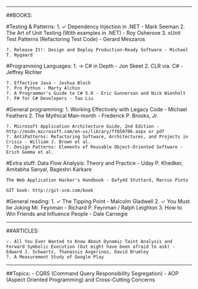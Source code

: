 ____________________________________________________________________________________________________________________
##BOOKS:

#Testing & Patterns:
	1. ✓ Dependency Injection in .NET - Mark Seeman 
	2. The Art of Unit Testing (With examples in .NET) - Roy Osherove
	3. xUnit Test Patterns (Refactoring Test Code) - Gerard Meszaros

	?. Release It!: Design and Deploy Production-Ready Software - Michael T. Nygaard

#Programming Languages:
	1. → C# in Depth - Jon Skeet
	2. CLR via. C# - Jeffrey Richter

	?. Effective Java - Joshua Bloch
	?. Pro Python - Marty Alchin
	?. A Programmer's Guide to C# 5.0 - Eric Gunnerson and Nick Wienholt
	?. F# for C# Developers - Tao Liu

#General programming:
	1. Working Effectively with Legacy Code - Michael Feathers
	2. The Mythical Man-month - Frederick P. Brooks, Jr.

	?. Microsoft Application Architecture Guide, 2nd Edition - http://msdn.microsoft.com/en-us/library/ff650706.aspx or pdf
	?. AntiPatterns: Refactoring Software, Architectures, and Projects in Crisis - William J. Brown et al. 
	?. Design Patterns: Elements of Reusable Object-Oriented Software - Erich Gamma et al.
	
#Extra stuff:
	Data Flow Analysis: Theory and Practice - Uday P. Khedker, Amitabha Sanyal, Bageshri Karkare
	
	The Web Application Hacker's Handbook - Dafydd Stuttard, Marcus Pinto
	
	GIT book: http://git-scm.com/book

#General reading:
	1. ✓ The Tipping Point - Malcolm Gladwell
	2. ✓ You Must be Joking Mr. Feynman - Richard P. Feynman / Ralph Leighton
	3. How to Win Friends and Influence People - Dale Carnegie


____________________________________________________________________________________________________________________
##ARTICLES:
     
    ✓. All You Ever Wanted to Know About Dynamic Taint Analysis and Forward Symbolic Execution (but might have been afraid to ask) - Edward J. Schwartz, Thanassis Avgerinos, David Brumley
    ?. A Measurement Study of Google Play

____________________________________________________________________________________________________________________


##Topics:
    - CQRS (Command Query Responsibility Segregation)
    - AOP (Aspect Oriented Programming) and Cross-Cutting Concerns 
